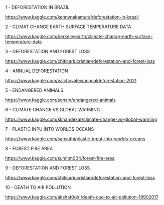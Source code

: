 1 - DEFORESTATION IN BRAZIL

https://www.kaggle.com/kennynakamura/deforestation-in-brazil

2 - CLIMAT CHANGE EARTH SURFACE TEMPERATURE DATA

https://www.kaggle.com/berkeleyearth/climate-change-earth-surface-temperature-data

3 - DEFORESTATION AND FOREST LOSS

https://www.kaggle.com/chiticariucristian/deforestation-and-forest-loss

4 - ANNUAL DEFORESTATION

https://www.kaggle.com/valchovalev/annualdeforestation-2021

5 - ENDANGERED ANIMALS

https://www.kaggle.com/sonain/endangered-animals

6 - CLIMATE CHANGE VS GLOBAL WARMING

https://www.kaggle.com/kkhandekar/climate-change-vs-global-warming

7 - PLASTIC INPU INTO WORLDS OCEANS

https://www.kaggle.com/sansuthi/plastic-input-into-worlds-oceans

8 - FOREST FIRE AREA

https://www.kaggle.com/sumitm004/forest-fire-area

9 - DEFORESTATION AND FOREST LOSS

https://www.kaggle.com/chiticariucristian/deforestation-and-forest-loss

10 - DEATH TO AIR POLLUTION

https://www.kaggle.com/akshat0giri/death-due-to-air-pollution-19902017
